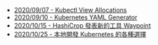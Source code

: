 
- [2020/09/07 - Kubectl View Allocations](https://www.facebook.com/technologynoteniu/posts/116162186884589)
- [2020/09/10 - Kubernetes YAML Generator](https://www.facebook.com/technologynoteniu/posts/118130986687709)
- [2020/10/15 - HashiCrop 發表新的工具 Waypoint](https://www.facebook.com/technologynoteniu/posts/143735977460543)
- [2020/10/25 - 本地開發 Kubernetes 的各種選擇](https://www.facebook.com/technologynoteniu/posts/148233010344173)
